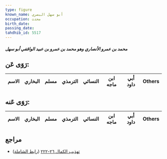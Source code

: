 ```yaml
---
type: figure
known_name: أبو سهل البصري
occupation: محدث
birth_date:
passing_date:
tahdhib_id: 5517
---
```

##### محمد بن عمرو الأنصاري وهو محمد بن عمرو بن عبيد الواقفي أبو سهل

## رَوَى عَن:
| الاسم | البخاري | مسلم | الترمذي | النسائي | ابن ماجه | أبي داود | Others |
| ----- | ------- | ---- | ------- | ------- | -------- | -------- | ------ |
## رَوَى عَنه:
| الاسم | البخاري | مسلم | الترمذي | النسائي | ابن ماجه | أبي داود | Others |
| ----- | ------- | ---- | ------- | ------- | -------- | -------- | ------ |
## مراجع
- [تهذيب الكمال ٢٦-٢٢٢](obsidian://open?vault=Tahdhib-al-Kamal&file=Figures/٥٥١٧-محمد%20بن%20عمرو%20الأنصاري%20وهو%20محمد%20بن%20عمرو%20بن%20عبيد%20الواقفي%20أبو%20سهل) ([رابط الشاملة](https://shamela.ws/book/3722/13970))